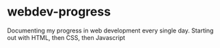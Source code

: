 # webdev-progress
Documenting my progress in web development every single day. Starting out with HTML, then CSS, then Javascript
